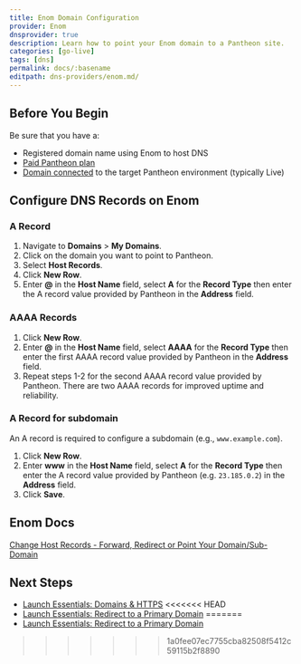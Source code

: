 ```yaml
---
title: Enom Domain Configuration
provider: Enom
dnsprovider: true
description: Learn how to point your Enom domain to a Pantheon site.
categories: [go-live]
tags: [dns]
permalink: docs/:basename
editpath: dns-providers/enom.md/
---
```

## Before You Begin
Be sure that you have a:

- Registered domain name using Enom to host DNS
- [Paid Pantheon plan](/guides/launch/plans)
- [Domain connected](/guides/launch/domains) to the target Pantheon environment (typically Live)

## Configure DNS Records on Enom

### A Record
1. Navigate to **Domains** > **My Domains**.
2. Click on the domain you want to point to Pantheon.
3. Select **Host Records**.
4. Click **New Row**.
5. Enter **@** in the **Host Name** field, select **A** for the **Record Type** then enter the A record value provided by Pantheon in the **Address** field.

### AAAA Records
1. Click **New Row**.
2. Enter **@** in the **Host Name** field, select **AAAA** for the **Record Type** then enter the first AAAA record value provided by Pantheon in the **Address** field.
3. Repeat steps 1-2 for the second AAAA record value provided by Pantheon. There are two AAAA records for improved uptime and reliability.

### A Record for subdomain
An A record is required to configure a subdomain (e.g., `www.example.com`).

1. Click **New Row**.
2. Enter **www** in the **Host Name** field, select **A** for the **Record Type** then enter the A record value provided by Pantheon (e.g. `23.185.0.2`) in the **Address** field.
4. Click **Save**.

## Enom Docs

[Change Host Records - Forward, Redirect or Point Your Domain/Sub-Domain](https://www.Enom.com/kb/kb/kb_0002_change-host-records.htm)

## Next Steps

* [Launch Essentials: Domains & HTTPS](/guides/launch/domains)
<<<<<<< HEAD
* [Launch Essentials: Redirect to a Primary Domain](/guides/launch/redirects)
=======
* [Launch Essentials: Redirect to a Primary Domain](/guides/launch/redirect)
>>>>>>> 1a0fee07ec7755cba82508f5412c59115b2f8890

